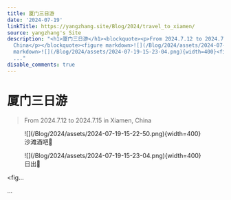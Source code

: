 ```yaml
---
title: 厦门三日游
date: '2024-07-19'
linkTitle: https://yangzhang.site/Blog/2024/travel_to_xiamen/
source: yangzhang's Site
description: "<h1>厦门三日游</h1><blockquote><p>From 2024.7.12 to 2024.7.15 in Xiamen,
  China</p></blockquote><figure markdown>![](/Blog/2024/assets/2024-07-19-15-22-50.png){width=400}<figcaption>沙滩酒吧\U0001F37A</figcaption></figure><figure
  markdown>![](/Blog/2024/assets/2024-07-19-15-23-04.png){width=400}<figcaption>日出\U0001F304</figcaption></figure><p>&lt;fig...</p>
  ..."
disable_comments: true
---
```

<h1>厦门三日游</h1><blockquote><p>From 2024.7.12 to 2024.7.15 in Xiamen, China</p></blockquote><figure markdown>![](/Blog/2024/assets/2024-07-19-15-22-50.png){width=400}<figcaption>沙滩酒吧🍺</figcaption></figure><figure markdown>![](/Blog/2024/assets/2024-07-19-15-23-04.png){width=400}<figcaption>日出🌄</figcaption></figure><p>&lt;fig...</p> ...